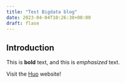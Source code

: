 ```yaml
---
title: "Test Bigdata blog"
date: 2023-04-04T10:26:38+08:00
draft: flase
---
```

## Introduction

This is **bold** text, and this is *emphasized* text.

Visit the [Huo](https://gohugo.io) website!


